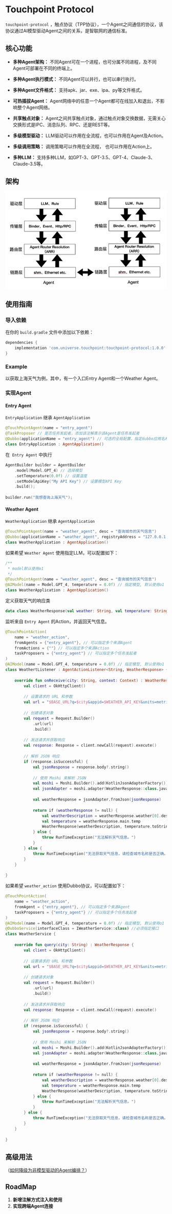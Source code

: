 # Touchpoint Protocol

`touchpoint-protocol` ，触点协议（TPP协议），一个Agent之间通信的协议，该协议通过AI模型驱动Agent之间的关系，是智联网的通信标准。

## 核心功能

- **多种Agent架构：** 不同Agent可在一个进程，也可分属不同进程，及不同Agent可部署在不同的终端上。

- **多种Agent执行模式：** 不同Agent可以并行，也可以串行执行。

- **多种Agent文件格式：** 支持apk、jar、exe、ipa、py等文件格式。

- **可热插拔Agent：** Agent网络中的任意一个Agent都可在线加入和退出，不影响整个Agent网络。

- **共享触点对象：** Agent之间共享触点对象，通过触点对象交换数据，无需关心交换形式是IPC、消息队列、RPC、还是REST等。

- **多级模型驱动：** LLM驱动可以作用在全流程，也可以作用在Agent及Action。

- **多级调用策略：** 调用策略可以作用在全流程， 也可以作用在Action上。

- **多种LLM：** 支持多种LLM，如GPT-3、GPT-3.5、GPT-4、Claude-3、Claude-3.5等。

## 架构

<div align="center">
  <img src="architecture.png" alt="Architecture" />
</div>

## 使用指南

### 导入依赖

在你的 `build.gradle` 文件中添加以下依赖：

```gradle
dependencies {
    implementation 'com.universe.touchpoint:touchpoint-protocol:1.0.0'
}
```

### Example

以获取上海天气为例，其中，有一个入口Entry Agent和一个Weather Agent。

### 实现Agent

#### Entry Agent

`EntryApplication` 继承 `AgentApplication`
```kotlin
@TouchPointAgent(name = "entry_agent")
@TaskProposer // 是否任务发起者，添加该注解表示该Agent是任务发起者
@Dubbo(applicationName = "entry_agent") // 可选的全局配置，指定dubbo应用名和注册中心地址
class EntryApplication : AgentApplication()
```

在` Entry Agent` 中执行
```kotlin
AgentBuilder builder = AgentBuilder
    .model(Model.GPT_4) // 选择模型
    .setTemperature(0.0f) // 设置温度
    .setModelApiKey("My API Key") // 设置模型API Key
    .build();

builder.run("我想查询上海天气");
```

#### Weather Agent

`WeatherApplication` 继承 `AgentApplication`
```kotlin
@TouchPointAgent(name = "weather_agent", desc = "查询城市的天气信息")
@Dubbo(applicationName = "weather_agent", registryAddress = "127.0.0.1:2181") // 可选，指定dubbo应用名和注册中心地址
class WeatherApplication : AgentApplication()
```
如果希望 `Weather Agent` 使用指定LLM，可以配置如下：
```kotlin
/**
 * model默认使用o1
 */
@TouchPointAgent(name = "weather_agent", desc = "查询城市的天气信息")
@AIModel(name = Model.GPT_4, temperature = 0.0f) // 指定模型, 默认使用o1
class WeatherApplication : AgentApplication()
```

定义获取天气的响应类
```kotlin
data class WeatherResponse(val weather: String, val temperature: String) : TouchPoint()
```

监听来自 `Entry Agent` 的Action，并返回天气信息。
```kotlin
@TouchPointAction(
    name = "weather_action",
    fromAgents = {"entry_agent"}, // 可以指定多个来源Agent
    fromActions = {""} // 可以指定多个来源Action
    taskProposers = {"entry_agent"} // 可以指定多个任务发起者
) 
@AIModel(name = Model.GPT_4, temperature = 0.0f) // 指定模型, 默认使用o1
class WeathertListener : AgentActionListener<String, WeatherResponse> {

    override fun onReceive(city: String, context: Context) : WeatherResponse {
        val client = OkHttpClient()

        // 设置请求的 URL 和参数
        val url = "$BASE_URL?q=$city&appid=$WEATHER_API_KEY&units=metric&lang=zh_cn"
        
        // 创建请求对象
        val request = Request.Builder()
            .url(url)
            .build()
    
        // 发送请求并获取响应
        val response: Response = client.newCall(request).execute()
    
        // 解析 JSON 响应
        if (response.isSuccessful) {
            val jsonResponse = response.body?.string()
    
            // 使用 Moshi 来解析 JSON
            val moshi = Moshi.Builder().add(KotlinJsonAdapterFactory()).build()
            val jsonAdapter = moshi.adapter(WeatherResponse::class.java)
    
            val weatherResponse = jsonAdapter.fromJson(jsonResponse)
    
            return if (weatherResponse != null) {
                val weatherDescription = weatherResponse.weather[0].description
                val temperature = weatherResponse.main.temp
                WeatherResponse(weatherDescription, temperature.toString())
            } else {
                throw RunTimeException("无法解析天气信息。")
            }
        } else {
            throw RunTimeException("无法获取天气信息，请检查城市名称是否正确。")
        }
    }

}
```

如果希望 `weather_action` 使用Dubbo协议，可以配置如下：
```kotlin
@TouchPointAction(
    name = "weather_action",
    fromAgent = {"entry_agent"}, // 可以指定多个来源Agent
    taskProposers = {"entry_agent"} // 可以指定多个任务发起者
) 
@AIModel(name = Model.GPT_4, temperature = 0.0f) // 指定模型, 默认使用o1
@DubboService(interfaceClass = IWeatherService::class) //必须指定接口
class WeatherService {

    override fun query(city: String) : WeatherResponse {
        val client = OkHttpClient()

        // 设置请求的 URL 和参数
        val url = "$BASE_URL?q=$city&appid=$WEATHER_API_KEY&units=metric&lang=zh_cn"
        
        // 创建请求对象
        val request = Request.Builder()
            .url(url)
            .build()
    
        // 发送请求并获取响应
        val response: Response = client.newCall(request).execute()
    
        // 解析 JSON 响应
        if (response.isSuccessful) {
            val jsonResponse = response.body?.string()
    
            // 使用 Moshi 来解析 JSON
            val moshi = Moshi.Builder().add(KotlinJsonAdapterFactory()).build()
            val jsonAdapter = moshi.adapter(WeatherResponse::class.java)
    
            val weatherResponse = jsonAdapter.fromJson(jsonResponse)
    
            return if (weatherResponse != null) {
                val weatherDescription = weatherResponse.weather[0].description
                val temperature = weatherResponse.main.temp
                WeatherResponse(weatherDescription, temperature.toString())
            } else {
                throw RunTimeException("无法解析天气信息。")
            }
        } else {
            throw RunTimeException("无法获取天气信息，请检查城市名称是否正确。")
        }
    }

}
```

## 高级用法

（[如何降级为非模型驱动的Agent编排？](./README_BASIC.md)）

## RoadMap

1. **新增注解方式注入和使用**
2. **实现跨端Agent连接**
